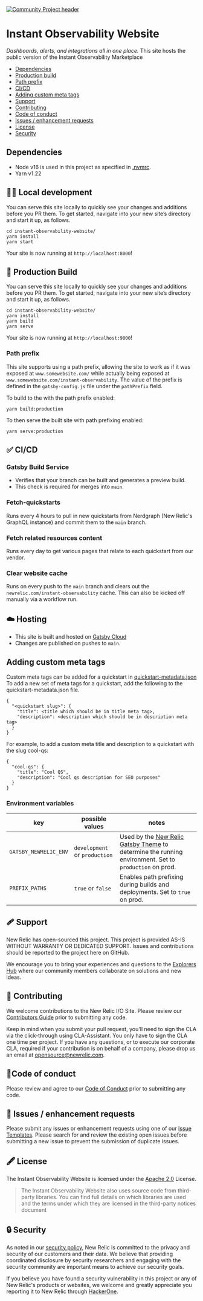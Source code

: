 [![Community Project header](https://github.com/newrelic/open-source-office/raw/master/examples/categories/images/Community_Project.png)](https://github.com/newrelic/open-source-office/blob/master/examples/categories/index.md#category-community-project)

# Instant Observability Website

_Dashboards, alerts, and integrations all in one place._
This site hosts the public version of the Instant Observability Marketplace

- [Dependencies](#dependencies)
- [Production build](#production-build)
- [Path prefix](#path-prefix)
- [CI/CD](#cicd)
- [Adding custom meta tags](#adding-custom-meta-tags)
- [Support](#support)
- [Contributing](#contributing)
- [Code of conduct](#code-of-conduct)
- [Issues / enhancement requests](#issues-enhancement-requests)
- [License](#license)
- [Security](#security)

## Dependencies

- Node v16 is used in this project as specified in [.nvmrc](https://github.com/newrelic/instant-observability-website/blob/master/.nvmrc).
- Yarn v1.22

## 👷‍♂️ Local development

You can serve this site locally to quickly see your changes and additions before you PR them. To get started, navigate into your new site’s directory and start it up, as follows.

```shell
cd instant-observability-website/
yarn install
yarn start
```

Your site is now running at `http://localhost:8000`!

## 🚀 Production Build

You can serve this site locally to quickly see your changes and additions before you PR them. To get started, navigate into your new site’s directory and start it up, as follows.

```shell
cd instant-observability-website/
yarn install
yarn build
yarn serve
```

Your site is now running at `http://localhost:9000`!

### Path prefix

This site supports using a path prefix, allowing the site to work as if it was exposed at `www.somewebsite.com/` while actually being exposed at `www.somewebsite.com/instant-observability`. The value of the prefix is defined in the `gatsby-config.js` file under the `pathPrefix` field.

To build to the with the path prefix enabled:

```shell
yarn build:production
```

To then serve the built site with path prefixing enabled:

```shell
yarn serve:production
```

## ✅ CI/CD

### Gatsby Build Service

- Verifies that your branch can be built and generates a preview build.
- This check is required for merges into `main`.

### Fetch-quickstarts

Runs every 4 hours to pull in new quickstarts from Nerdgraph (New Relic's GraphQL instance) and commit them to the `main` branch.

### Fetch related resources content

Runs every day to get various pages that relate to each quickstart from our vendor.

### Clear website cache

Runs on every push to the `main` branch and clears out the `newrelic.com/instant-observability` cache.
This can also be kicked off manually via a workflow run.

## ☁️ Hosting

- This site is built and hosted on [Gatsby Cloud](https://www.gatsbyjs.com/products/cloud/)
- Changes are published on pushes to `main`.

## Adding custom meta tags

Custom meta tags can be added for a quickstart in [quickstart-metadata.json](src/data/quickstart-metadata.json)
To add a new set of meta tags for a quickstart, add the following to the quickstart-metadata.json file.

```
{
  "<quickstart slug>": {
    "title": <title which should be in title meta tag>,
    "description": <description which should be in description meta tag>
  }
}
```

For example, to add a custom meta title and description to a quickstart with the slug cool-qs:

```
{
  "cool-qs": {
    "title": "Cool QS",
    "description": "Cool qs description for SEO purposes"
  }
}
```

### Environment variables

| key                   | possible values               | notes                                                                                                                                                      |
| --------------------- | ----------------------------- | ---------------------------------------------------------------------------------------------------------------------------------------------------------- |
| `GATSBY_NEWRELIC_ENV` | `development` or `production` | Used by the [New Relic Gatsby Theme](https://github.com/newrelic/gatsby-theme-newrelic) to determine the running environment. Set to `production` on prod. |
| `PREFIX_PATHS`        | `true` or `false`             | Enables path prefixing during builds and deployments. Set to `true` on prod.                                                                               |

## 🩹 Support

New Relic has open-sourced this project. This project is provided AS-IS WITHOUT WARRANTY OR DEDICATED SUPPORT. Issues and contributions should be reported to the project here on GitHub.

We encourage you to bring your experiences and questions to the [Explorers Hub](https://discuss.newrelic.com/t/how-to-install-your-first-quickstart-to-get-instant-observability-in-new-relic-i-o/164280) where our community members collaborate on solutions and new ideas.

## 🚧 Contributing

We welcome contributions to the New Relic I/O Site. Please review our [Contributors Guide](CONTRIBUTING.md) prior to submitting any code.

Keep in mind when you submit your pull request, you'll need to sign the CLA via the click-through using CLA-Assistant. You only have to sign the CLA one time per project. If you have any questions, or to execute our corporate CLA, required if your contribution is on behalf of a company, please drop us an email at opensource@newrelic.com.

## 🚦Code of conduct

Please review and agree to our [Code of Conduct](https://github.com/newrelic/.github/blob/main/CODE_OF_CONDUCT.md) prior to submitting any code.

## 🐛 Issues / enhancement requests

Please submit any issues or enhancement requests using one of our
[Issue Templates](https://github.com/newrelic/instant-observability-website/issues/new/choose).
Please search for and review the existing open issues before submitting a new
issue to prevent the submission of duplicate issues.

## 🖋 License

The Instant Observability Website is licensed under the [Apache 2.0](http://apache.org/licenses/LICENSE-2.0.txt) License.

> The Instant Observability Website also uses source code from third-party libraries. You can find full details on which libraries are used and the terms under which they are licensed in the third-party notices document

## 🔒 Security

As noted in our [security policy](../../security/policy), New Relic is committed to the privacy and security of our customers and their data. We believe that providing coordinated disclosure by security researchers and engaging with the security community are important means to achieve our security goals.

If you believe you have found a security vulnerability in this project or any of New Relic's products or websites, we welcome and greatly appreciate you reporting it to New Relic through [HackerOne](https://hackerone.com/newrelic).
